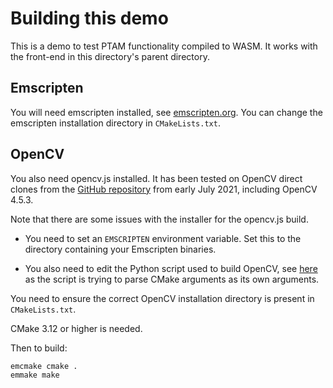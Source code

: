 # Building this demo

This is a demo to test PTAM functionality compiled to WASM. It works with the front-end in this directory's parent directory.

## Emscripten

You will need emscripten installed, see [emscripten.org](https://emscripten.org). You can change the emscripten installation directory in `CMakeLists.txt`.

## OpenCV

You also need opencv.js installed. It has been tested on OpenCV direct clones from the [GitHub repository](https://github.com/opencv/opencv) from early July 2021, including OpenCV 4.5.3.

Note that there are some issues with the installer for the opencv.js build.

- You need to set an `EMSCRIPTEN` environment variable. Set this to the directory containing your Emscripten binaries.

- You also need to edit the Python script used to build OpenCV, see [here](https://github.com/opencv/opencv/issues/19493) as the script is trying to parse CMake arguments as its own arguments.

You need to ensure the correct OpenCV installation directory is present in `CMakeLists.txt`.

CMake 3.12 or higher is needed.

Then to build:
```
emcmake cmake .
emmake make
```
